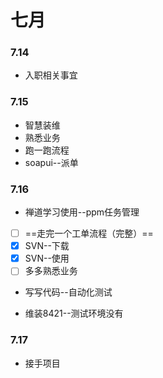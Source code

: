 # 七月

### 7.14

- 入职相关事宜

### 7.15

- 智慧装维
- 熟悉业务
- 跑一跑流程
- soapui--派单

### 7.16

- 禅道学习使用--ppm任务管理

- [ ] ==走完一个工单流程（完整）==
- [x] SVN--下载
- [x] SVN--使用
- [ ] 多多熟悉业务

- 写写代码--自动化测试

- 维装8421--测试环境没有

### 7.17

- 接手项目